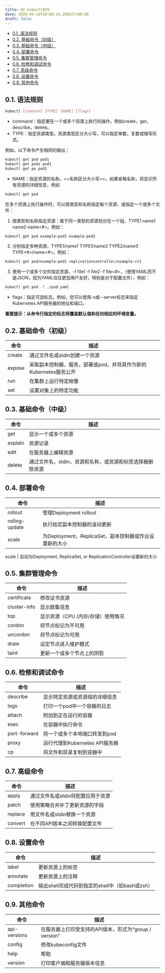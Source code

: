 ```yaml
---
title: 02 kubectl命令
date: 2020-04-14T10:09:14.206627+08:00
draft: false
---
```


- [0.1. 语法规则](#01-语法规则)
- [0.2. 基础命令（初级）](#02-基础命令初级)
- [0.3. 基础命令（中级）](#03-基础命令中级)
- [0.4. 部署命令](#04-部署命令)
- [0.5. 集群管理命令](#05-集群管理命令)
- [0.6. 检修和调试命令](#06-检修和调试命令)
- [0.7. 高级命令](#07-高级命令)
- [0.8. 设置命令](#08-设置命令)
- [0.9. 其他命令](#09-其他命令)

## 0.1. 语法规则

```bash
kubectl [command] [TYPE] [NAME] [flags]
```

- command：指定要在一个或多个资源上执行的操作，例如create，get，describe，delete。
- TYPE：指定资源类型。资源类型区分大小写，可以指定单数，复数或缩写形式。

例如，以下命令产生相同的输出：

```bash
kubectl get pod pod1
kubectl get pods pod1
kubectl get po pod1
```

- NAME：指定资源的名称。==名称区分大小写==。如果省略名称，将显示所有资源的详细信息，例如

```bash
kubectl get pod
```

在多个资源上执行操作时，可以按类型和名称指定每个资源，或指定一个或多个文件：

1. 按类型和名称指定资源：属于同一类型的资源划分在一个组，TYPE1 name1 name2 name<#>。例如：

```bash
kubectl get pod example-pod1 example-pod2
```

2. 分别指定多种资源，TYPE1/name1 TYPE1/name2 TYPE2/name3 TYPE<#>/name<#>。例如：

```bash
kubectl get pod/example-pod1 replicationcontroller/example-rc1
```

3. 使用一个或多个文件指定资源，-f file1 -f file2 -f file<#>，（使用YAML而不是JSON，因为YAML往往更加用户友好，特别是对于配置文件），例如：

```bash
kubectl get pod -f ./pod.yaml
```

- flags：指定可选标志。例如，您可以使用-s或--server标志来指定Kubernetes API服务器的地址和端口。

**重要提示：从命令行指定的标志将覆盖默认值和任何相应的环境变量。**

## 0.2. 基础命令（初级）

命令 | 描述
---|---
  create      |   通过文件名或stdin创建一个资源
  expose       |采取副本控制器，服务，部署或pod，并将其作为新的Kubernetes服务公开
  run           |  在集群上运行特定映像
  set           |   设置对象上的特定功能

## 0.3. 基础命令（中级）

命令 | 描述
---|---
  get         |     显示一个或多个资源
  explain      |  资源记录
  edit          |   在服务器上编辑资源
  delete         |通过文件名，stdin，资源和名称，或资源和标签选择器删除资源

## 0.4. 部署命令

命令| 描述
---|---
  rollout        |        管理Deployment rollout
  rolling-update  | 执行给定副本控制器的滚动更新
  scale           |       为Deployment，ReplicaSet，副本控制器或作业设置新的大小
  
scale        |   自动为Deployment, ReplicaSet, or ReplicationController设置新的大小

## 0.5. 集群管理命令

命令|描述
---|---
certificate      |修改证书资源
  cluster-info    |显示群集信息
  top            |    显示资源（CPU /内存/存储）使用情况
  cordon          |将节点标记为不可用
  uncordon     | 将节点标记为可用
  drain        |     设定节点进入维护模式
  taint        |      更新一个或多个节点上的阴影

## 0.6. 检修和调试命令

命令|描述
---|---
  describe        |   显示特定资源或资源组的详细信息
  logs            |      打印一个pod中一个容器的日志
  attach      |        附加到正在运行的容器
  exec      |           在容器中执行命令
  port-forward | 将一个或多个本地端口转发到pod
  proxy      |       运行代理到Kubernetes API服务器
  cp         |         将文件和目录复制到容器中

## 0.7. 高级命令

命令|描述
---|---
  apply    |       通过文件名或stdin将配置应用于资源
  patch    |      使用策略合并补丁更新资源的字段
  replace  |      用文件名或stdin替换一个资源
  convert   |    在不同API版本之间转换配置文件

## 0.8. 设置命令

命令|描述
---|---
  label     |          更新资源上的标签
  annotate  |      更新资源上的注释
  completion   |  输出shell完成代码到指定的shell中（如bash或zsh）

## 0.9. 其他命令

命令|描述
---|---
  api-versions  | 在服务器上打印受支持的API版本，形式为“group / version”
  config        |    修改kubeconfig文件
  help         |      帮助
  version      |    打印客户端和服务器版本信息
